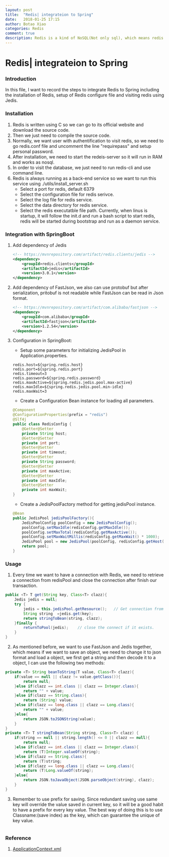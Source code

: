 ```yaml
---
layout: post
title:  "Redis| integrateion to Spring"
date:   2018-01-25 17:15
author: Botao Xiao
categories: Redis
comment: true
description: Redis is a kind of NoSQL(Not only sql), which means redis is not a relation based database. Redis works on RAM so we always setup a redis server (not in the EE project) as a first level or second level database. In this post, I will include the five data structure that can be saved in Redis.
---
```

# Redis| integrateion to Spring

### Introduction
In this file, I want to record the steps to integrate Redis to Spring including the installation of Redis, setup of Redis configure file and visiting redis using Jedis.

### Installation
1. Redis is written using C so we can go to its official website and download the source code.
2. Then we just need to compile the source code.
3. Normally, we want user with authentification to visit redis, so we need to go redis.conf file and uncomment the line "requirepass" and setup personal password.
3. After installation, we need to start the redeis-server so it will run in RAM and works as nosql.
4. In order to visit the database, we just need to run redis-cli and use command line.
5. Redis is always running as a back-end service so we want to run this service using ./utils/install_server.sh
    * Select a port for redis, default 6379
    * Select the configuration file for redis serivce.
    * Select the log file for redis service.
    * Select the data directory for redis service.
    * Select the redis executatble file path.
Currently, when linus is startup, it will follow the init.d and run a bash script to start redis, redis will be started during bootstrap and run as a daemon service.

### Integration with SpringBoot
1. Add dependency of Jedis
    ```xml
    <!-- https://mvnrepository.com/artifact/redis.clients/jedis -->
    <dependency>
        <groupId>redis.clients</groupId>
        <artifactId>jedis</artifactId>
        <version>3.0.1</version>
    </dependency>
    ```

2. Add dependency of FastJson, we also can use protobuf but after serialization, pritobuf is not readable while FastJson can be read in Json format.
    ```xml
    <!-- https://mvnrepository.com/artifact/com.alibaba/fastjson -->
    <dependency>
        <groupId>com.alibaba</groupId>
        <artifactId>fastjson</artifactId>
        <version>1.2.54</version>
    </dependency>
    ```

3. Configuration in SpringBoot:
    * Setup some parameters for initializing JedisPool in Application.properties.
    ```Properties
    redis.host=${spring.redis.host}
    redis.port=${spring.redis.port}
    redis.timeout=3
    redis.password=${spring.redis.password}
    redis.maxActive=${spring.redis.jedis.pool.max-active}
    redis.maxIdle=${spring.redis.jedis.pool.min-idle}
    redis.maxWait=3
    ```
    * Create a Configuration Bean instance for loading all parameters.
    ```Java
    @Component
    @ConfigurationProperties(prefix = "redis")
    @Slf4j
    public class RedisConfig {
        @Getter@Setter
        private String host;
        @Getter@Setter
        private int port;
        @Getter@Setter
        private int timeout;
        @Getter@Setter
        private String password;
        @Getter@Setter
        private int maxActive;
        @Getter@Setter
        private int maxIdle;
        @Getter@Setter
        private int maxWait;
    }
    ```
    * Create a JedisPoolFactory method for getting jedisPool instance.
    ```Java
    @Bean
    public JedisPool jedisPoolFactory(){
        JedisPoolConfig poolConfig = new JedisPoolConfig();
        poolConfig.setMaxIdle(redisConfig.getMaxIdle());
        poolConfig.setMaxTotal(redisConfig.getMaxActive());
        poolConfig.setMaxWaitMillis(redisConfig.getMaxWait() * 1000);
        JedisPool pool = new JedisPool(poolConfig, redisConfig.getHost(), redisConfig.getPort(), redisConfig.getTimeout() * 1000, redisConfig.getPassword());
        return pool;
    }
    ```

### Usage
1. Every time we want to have a connection with Redis, we need to retrieve a connection from redisPool and close the connection after finish our transaction.
```Java
public <T> T get(String key, Class<T> clazz){
    Jedis jedis = null;
    try {
        jedis = this.jedisPool.getResource();   // Get connection from redis pool.
        String string  =jedis.get(key);
        return stringToBean(string, clazz);
    }finally {
        returnToPool(jedis);    // close the connect if it exists.
    }
}
```

2. As mentioned before, we want to use FastJson and Jedis together, which means if we want to save an object, we need to change it to json format and load a object, we first get a string and then decode it to a object, I can use the following two methods:
```Java
private <T> String beanToString(T value, Class<T> clazz){
    if(value == null || clazz != value.getClass()){
        return null;
    }else if(clazz == int.class || clazz == Integer.class){
        return "" + value;
    }else if(clazz == String.class){
        return (String) value;
    }else if(clazz == long.class || clazz == Long.class){
        return "" + value;
    }else{
        return JSON.toJSONString(value);
    }
}
private <T> T stringToBean(String string, Class<T> clazz) {
    if(string == null || string.length() <= 0 || clazz == null){
        return null;
    }else if(clazz == int.class || clazz == Integer.class){
        return (T)Integer.valueOf(string);
    }else if(clazz == String.class){
        return (T)string;
    }else if(clazz == long.class || clazz == Long.class){
        return (T)Long.valueOf(string);
    }else{
        return JSON.toJavaObject(JSON.parseObject(string), clazz);
    }
}
```

3. Remember to use prefix for saving. Since redundant saving use same key will override the value saved in current key, so it will be a good habit to have a prefix for every key value. The best way of doing this is to use Classname:(save index) as the key, which can guarantee the unique of key value.
```Java

```

### Reference
1. [ApplicationContext.xml](https://docs.spring.io/spring-boot/docs/current/reference/html/common-application-properties.html)
